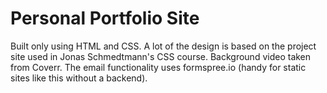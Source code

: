 # Personal Portfolio Site

Built only using HTML and CSS. 
A lot of the design is based on the project site used in Jonas Schmedtmann's CSS course. Background video taken from Coverr. 
The email functionality uses formspree.io (handy for static sites like this without a backend). 